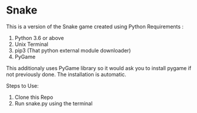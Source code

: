 # Snake
This is a version of the Snake game created using Python
Requirements :
1. Python 3.6 or above
2. Unix Terminal
3. pip3 (That python external module downloader)
4. PyGame

This additionaly uses PyGame library so it would ask you to install pygame if not previously done.
The installation is automatic.

Steps to Use:

1. Clone this Repo
2. Run snake.py using the terminal

